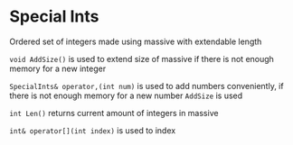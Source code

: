 # Special Ints
Ordered set of integers made using massive with extendable length

```void AddSize()``` is used to extend size of massive if there is not enough memory for a new integer

```SpecialInts& operator,(int num)``` is used to add numbers conveniently, if there is not enough memory for a new number ```AddSize``` is used

```int Len()``` returns current amount of integers in massive

```int& operator[](int index)``` is used to index
